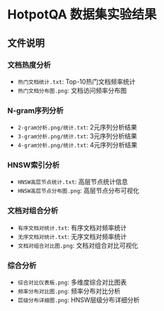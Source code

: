 # HotpotQA 数据集实验结果

## 文件说明

### 文档热度分析
- `热门文档统计.txt`: Top-10热门文档频率统计
- `热门文档分布图.png`: 文档访问频率分布图

### N-gram序列分析  
- `2-gram分析.png/统计.txt`: 2元序列分析结果
- `3-gram分析.png/统计.txt`: 3元序列分析结果
- `4-gram分析.png/统计.txt`: 4元序列分析结果

### HNSW索引分析
- `HNSW高层节点统计.txt`: 高层节点统计信息
- `HNSW高层节点分布图.png`: 高层节点分布可视化

### 文档对组合分析
- `有序文档对统计.txt`: 有序文档对频率统计
- `无序文档对统计.txt`: 无序文档对频率统计
- `文档对组合对比图.png`: 文档对组合对比可视化

### 综合分析
- `综合对比仪表板.png`: 多维度综合对比图表
- `频率分布对比图.png`: 频率分布对比分析
- `层级分布详细图.png`: HNSW层级分布详细分析
